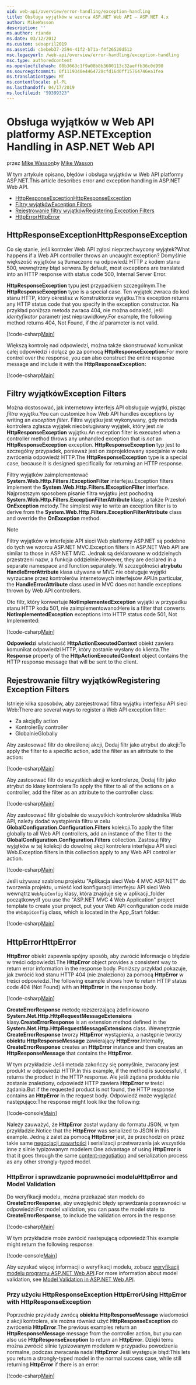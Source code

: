 ```yaml
---
uid: web-api/overview/error-handling/exception-handling
title: Obsługa wyjątków w wzorca ASP.NET Web API — ASP.NET 4.x
author: MikeWasson
description: ''
ms.author: riande
ms.date: 03/12/2012
ms.custom: seoapril2019
ms.assetid: cbebeb37-2594-41f2-b71a-f4f26520d512
msc.legacyurl: /web-api/overview/error-handling/exception-handling
msc.type: authoredcontent
ms.openlocfilehash: 08b3663c1f9a08b8b3600113c32aeffb36c0d990
ms.sourcegitcommit: 0f1119340e4464720cfd16d0ff15764746ea1fea
ms.translationtype: MT
ms.contentlocale: pl-PL
ms.lasthandoff: 04/17/2019
ms.locfileid: "59399323"
---
```

# <a name="exception-handling-in-aspnet-web-api"></a><span data-ttu-id="ddd6e-102">Obsługa wyjątków w Web API platformy ASP.NET</span><span class="sxs-lookup"><span data-stu-id="ddd6e-102">Exception Handling in ASP.NET Web API</span></span>

<span data-ttu-id="ddd6e-103">przez [Mike Wasson](https://github.com/MikeWasson)</span><span class="sxs-lookup"><span data-stu-id="ddd6e-103">by [Mike Wasson](https://github.com/MikeWasson)</span></span>

<span data-ttu-id="ddd6e-104">W tym artykule opisano, błędów i obsługa wyjątków w Web API platformy ASP.NET.</span><span class="sxs-lookup"><span data-stu-id="ddd6e-104">This article describes error and exception handling in ASP.NET Web API.</span></span>

- [<span data-ttu-id="ddd6e-105">HttpResponseException</span><span class="sxs-lookup"><span data-stu-id="ddd6e-105">HttpResponseException</span></span>](#httpresponserexception)
- [<span data-ttu-id="ddd6e-106">Filtry wyjątków</span><span class="sxs-lookup"><span data-stu-id="ddd6e-106">Exception Filters</span></span>](#exception_filters)
- [<span data-ttu-id="ddd6e-107">Rejestrowanie filtry wyjątków</span><span class="sxs-lookup"><span data-stu-id="ddd6e-107">Registering Exception Filters</span></span>](#registering_exception_filters)
- [<span data-ttu-id="ddd6e-108">HttpError</span><span class="sxs-lookup"><span data-stu-id="ddd6e-108">HttpError</span></span>](#httperror)

<a id="httpresponserexception"></a>
## <a name="httpresponseexception"></a><span data-ttu-id="ddd6e-109">HttpResponseException</span><span class="sxs-lookup"><span data-stu-id="ddd6e-109">HttpResponseException</span></span>

<span data-ttu-id="ddd6e-110">Co się stanie, jeśli kontroler Web API zgłosi nieprzechwycony wyjątek?</span><span class="sxs-lookup"><span data-stu-id="ddd6e-110">What happens if a Web API controller throws an uncaught exception?</span></span> <span data-ttu-id="ddd6e-111">Domyślnie większość wyjątków są tłumaczone na odpowiedź HTTP z kodem stanu 500, wewnętrzny błąd serwera.</span><span class="sxs-lookup"><span data-stu-id="ddd6e-111">By default, most exceptions are translated into an HTTP response with status code 500, Internal Server Error.</span></span>

<span data-ttu-id="ddd6e-112">**HttpResponseException** typu jest przypadkiem szczególnym.</span><span class="sxs-lookup"><span data-stu-id="ddd6e-112">The **HttpResponseException** type is a special case.</span></span> <span data-ttu-id="ddd6e-113">Ten wyjątek zwraca do kod stanu HTTP, który określisz w Konstruktorze wyjątku.</span><span class="sxs-lookup"><span data-stu-id="ddd6e-113">This exception returns any HTTP status code that you specify in the exception constructor.</span></span> <span data-ttu-id="ddd6e-114">Na przykład poniższa metoda zwraca 404, nie można odnaleźć, jeśli *identyfikator* parametr jest nieprawidłowy.</span><span class="sxs-lookup"><span data-stu-id="ddd6e-114">For example, the following method returns 404, Not Found, if the *id* parameter is not valid.</span></span>

[!code-csharp[Main](exception-handling/samples/sample1.cs)]

<span data-ttu-id="ddd6e-115">Większą kontrolę nad odpowiedzi, można także skonstruować komunikat całej odpowiedzi i dołącz go za pomocą **HttpResponseException:**</span><span class="sxs-lookup"><span data-stu-id="ddd6e-115">For more control over the response, you can also construct the entire response message and include it with the **HttpResponseException:**</span></span> 

[!code-csharp[Main](exception-handling/samples/sample2.cs)]

<a id="exception_filters"></a>
## <a name="exception-filters"></a><span data-ttu-id="ddd6e-116">Filtry wyjątków</span><span class="sxs-lookup"><span data-stu-id="ddd6e-116">Exception Filters</span></span>

<span data-ttu-id="ddd6e-117">Można dostosować, jak internetowy interfejs API obsługuje wyjątki, pisząc *filtra wyjątku*.</span><span class="sxs-lookup"><span data-stu-id="ddd6e-117">You can customize how Web API handles exceptions by writing an *exception filter*.</span></span> <span data-ttu-id="ddd6e-118">Filtra wyjątku jest wykonywany, gdy metoda kontrolera zgłasza wyjątek nieobsługiwany wyjątek, który jest *nie* **HttpResponseException** wyjątku.</span><span class="sxs-lookup"><span data-stu-id="ddd6e-118">An exception filter is executed when a controller method throws any unhandled exception that is *not* an **HttpResponseException** exception.</span></span> <span data-ttu-id="ddd6e-119">**HttpResponseException** typ jest to szczególny przypadek, ponieważ jest on zaprojektowany specjalnie w celu zwrócenia odpowiedź HTTP.</span><span class="sxs-lookup"><span data-stu-id="ddd6e-119">The **HttpResponseException** type is a special case, because it is designed specifically for returning an HTTP response.</span></span>

<span data-ttu-id="ddd6e-120">Filtry wyjątków zaimplementować **System.Web.Http.Filters.IExceptionFilter** interfejsu.</span><span class="sxs-lookup"><span data-stu-id="ddd6e-120">Exception filters implement the **System.Web.Http.Filters.IExceptionFilter** interface.</span></span> <span data-ttu-id="ddd6e-121">Najprostszym sposobem pisanie filtra wyjątku jest pochodną **System.Web.Http.Filters.ExceptionFilterAttribute** klasy, a także Przesłoń **OnException** metody.</span><span class="sxs-lookup"><span data-stu-id="ddd6e-121">The simplest way to write an exception filter is to derive from the **System.Web.Http.Filters.ExceptionFilterAttribute** class and override the **OnException** method.</span></span>

> [!NOTE]
> <span data-ttu-id="ddd6e-122">Filtry wyjątków w interfejsie API sieci Web platformy ASP.NET są podobne do tych we wzorcu ASP.NET MVC.</span><span class="sxs-lookup"><span data-stu-id="ddd6e-122">Exception filters in ASP.NET Web API are similar to those in ASP.NET MVC.</span></span> <span data-ttu-id="ddd6e-123">Jednak są deklarowane w oddzielnych przestrzeni nazw, a funkcja oddzielnie.</span><span class="sxs-lookup"><span data-stu-id="ddd6e-123">However, they are declared in a separate namespace and function separately.</span></span> <span data-ttu-id="ddd6e-124">W szczególności **atrybutu HandleErrorAttribute** klasa używana w MVC nie obsługuje wyjątki wyrzucane przez kontrolerów internetowych interfejsów API.</span><span class="sxs-lookup"><span data-stu-id="ddd6e-124">In particular, the **HandleErrorAttribute** class used in MVC does not handle exceptions thrown by Web API controllers.</span></span>


<span data-ttu-id="ddd6e-125">Oto filtr, który konwertuje **NotImplementedException** wyjątki w przypadku stanu HTTP kodu 501, nie zaimplementowano:</span><span class="sxs-lookup"><span data-stu-id="ddd6e-125">Here is a filter that converts **NotImplementedException** exceptions into HTTP status code 501, Not Implemented:</span></span>

[!code-csharp[Main](exception-handling/samples/sample3.cs)]

<span data-ttu-id="ddd6e-126">**Odpowiedzi** właściwość **HttpActionExecutedContext** obiekt zawiera komunikat odpowiedzi HTTP, który zostanie wysłany do klienta.</span><span class="sxs-lookup"><span data-stu-id="ddd6e-126">The **Response** property of the **HttpActionExecutedContext** object contains the HTTP response message that will be sent to the client.</span></span>

<a id="registering_exception_filters"></a>
## <a name="registering-exception-filters"></a><span data-ttu-id="ddd6e-127">Rejestrowanie filtry wyjątków</span><span class="sxs-lookup"><span data-stu-id="ddd6e-127">Registering Exception Filters</span></span>

<span data-ttu-id="ddd6e-128">Istnieje kilka sposobów, aby zarejestrować filtra wyjątku interfejsu API sieci Web:</span><span class="sxs-lookup"><span data-stu-id="ddd6e-128">There are several ways to register a Web API exception filter:</span></span>

- <span data-ttu-id="ddd6e-129">Za akcję</span><span class="sxs-lookup"><span data-stu-id="ddd6e-129">By action</span></span>
- <span data-ttu-id="ddd6e-130">Kontroler</span><span class="sxs-lookup"><span data-stu-id="ddd6e-130">By controller</span></span>
- <span data-ttu-id="ddd6e-131">Globalnie</span><span class="sxs-lookup"><span data-stu-id="ddd6e-131">Globally</span></span>

<span data-ttu-id="ddd6e-132">Aby zastosować filtr do określonej akcji, Dodaj filtr jako atrybut do akcji:</span><span class="sxs-lookup"><span data-stu-id="ddd6e-132">To apply the filter to a specific action, add the filter as an attribute to the action:</span></span>

[!code-csharp[Main](exception-handling/samples/sample4.cs)]

<span data-ttu-id="ddd6e-133">Aby zastosować filtr do wszystkich akcji w kontrolerze, Dodaj filtr jako atrybut do klasy kontrolera:</span><span class="sxs-lookup"><span data-stu-id="ddd6e-133">To apply the filter to all of the actions on a controller, add the filter as an attribute to the controller class:</span></span>

[!code-csharp[Main](exception-handling/samples/sample5.cs)]

<span data-ttu-id="ddd6e-134">Aby zastosować filtr globalnie do wszystkich kontrolerów składnika Web API, należy dodać wystąpienia filtru w celu **GlobalConfiguration.Configuration.Filters** kolekcji.</span><span class="sxs-lookup"><span data-stu-id="ddd6e-134">To apply the filter globally to all Web API controllers, add an instance of the filter to the **GlobalConfiguration.Configuration.Filters** collection.</span></span> <span data-ttu-id="ddd6e-135">Zastosuj filtry wyjątków w tej kolekcji do dowolnej akcji kontrolera interfejsu API sieci Web.</span><span class="sxs-lookup"><span data-stu-id="ddd6e-135">Exception filters in this collection apply to any Web API controller action.</span></span>

[!code-csharp[Main](exception-handling/samples/sample6.cs)]

<span data-ttu-id="ddd6e-136">Jeśli używasz szablonu projektu "Aplikacja sieci Web 4 MVC ASP.NET" do tworzenia projektu, umieść kod konfiguracji interfejsu API sieci Web wewnątrz `WebApiConfig` klasy, która znajduje się w aplikacji\_folder początkowy:</span><span class="sxs-lookup"><span data-stu-id="ddd6e-136">If you use the "ASP.NET MVC 4 Web Application" project template to create your project, put your Web API configuration code inside the `WebApiConfig` class, which is located in the App\_Start folder:</span></span>

[!code-csharp[Main](exception-handling/samples/sample7.cs?highlight=5)]

<a id="httperror"></a>
## <a name="httperror"></a><span data-ttu-id="ddd6e-137">HttpError</span><span class="sxs-lookup"><span data-stu-id="ddd6e-137">HttpError</span></span>

<span data-ttu-id="ddd6e-138">**HttpError** obiekt zapewnia spójny sposób, aby zwrócić informacje o błędzie w treści odpowiedzi.</span><span class="sxs-lookup"><span data-stu-id="ddd6e-138">The **HttpError** object provides a consistent way to return error information in the response body.</span></span> <span data-ttu-id="ddd6e-139">Poniższy przykład pokazuje, jak zwrócić kod stanu HTTP 404 (nie znaleziono) za pomocą **HttpError** w treści odpowiedzi.</span><span class="sxs-lookup"><span data-stu-id="ddd6e-139">The following example shows how to return HTTP status code 404 (Not Found) with an **HttpError** in the response body.</span></span>

[!code-csharp[Main](exception-handling/samples/sample8.cs)]

<span data-ttu-id="ddd6e-140">**CreateErrorResponse** metodę rozszerzającą zdefiniowano **System.Net.Http.HttpRequestMessageExtensions** klasy.</span><span class="sxs-lookup"><span data-stu-id="ddd6e-140">**CreateErrorResponse** is an extension method defined in the **System.Net.Http.HttpRequestMessageExtensions** class.</span></span> <span data-ttu-id="ddd6e-141">Wewnętrznie **CreateErrorResponse** tworzy **HttpError** wystąpienia, a następnie tworzy **obiektu HttpResponseMessage** zawierający **HttpError**.</span><span class="sxs-lookup"><span data-stu-id="ddd6e-141">Internally, **CreateErrorResponse** creates an **HttpError** instance and then creates an **HttpResponseMessage** that contains the **HttpError**.</span></span>

<span data-ttu-id="ddd6e-142">W tym przykładzie Jeśli metoda zakończy się pomyślnie, zwracany jest produkt w odpowiedzi HTTP.</span><span class="sxs-lookup"><span data-stu-id="ddd6e-142">In this example, if the method is successful, it returns the product in the HTTP response.</span></span> <span data-ttu-id="ddd6e-143">Ale jeśli żądana produktu nie zostanie znaleziony, odpowiedź HTTP zawiera **HttpError** w treści żądania.</span><span class="sxs-lookup"><span data-stu-id="ddd6e-143">But if the requested product is not found, the HTTP response contains an **HttpError** in the request body.</span></span> <span data-ttu-id="ddd6e-144">Odpowiedź może wyglądać następująco:</span><span class="sxs-lookup"><span data-stu-id="ddd6e-144">The response might look like the following:</span></span>

[!code-console[Main](exception-handling/samples/sample9.cmd)]

<span data-ttu-id="ddd6e-145">Należy zauważyć, że **HttpError** został wydany do formatu JSON, w tym przykładzie.</span><span class="sxs-lookup"><span data-stu-id="ddd6e-145">Notice that the **HttpError** was serialized to JSON in this example.</span></span> <span data-ttu-id="ddd6e-146">Jedną z zalet za pomocą **HttpError** jest, że przechodzi on przez takie same [negocjacji zawartości](../formats-and-model-binding/content-negotiation.md) i serializacji przetwarzania jak wszystkie inne z silnie typizowanym modelem.</span><span class="sxs-lookup"><span data-stu-id="ddd6e-146">One advantage of using **HttpError** is that it goes through the same [content-negotiation](../formats-and-model-binding/content-negotiation.md) and serialization process as any other strongly-typed model.</span></span>

### <a name="httperror-and-model-validation"></a><span data-ttu-id="ddd6e-147">HttpError i sprawdzanie poprawności modelu</span><span class="sxs-lookup"><span data-stu-id="ddd6e-147">HttpError and Model Validation</span></span>

<span data-ttu-id="ddd6e-148">Do weryfikacji modelu, można przekazać stan modelu do **CreateErrorResponse**, aby uwzględnić błędy sprawdzania poprawności w odpowiedzi:</span><span class="sxs-lookup"><span data-stu-id="ddd6e-148">For model validation, you can pass the model state to **CreateErrorResponse**, to include the validation errors in the response:</span></span>

[!code-csharp[Main](exception-handling/samples/sample10.cs)]

<span data-ttu-id="ddd6e-149">W tym przykładzie może zwrócić następującą odpowiedź:</span><span class="sxs-lookup"><span data-stu-id="ddd6e-149">This example might return the following response:</span></span>

[!code-console[Main](exception-handling/samples/sample11.cmd)]

<span data-ttu-id="ddd6e-150">Aby uzyskać więcej informacji o weryfikacji modelu, zobacz [weryfikacji modelu programu ASP.NET Web API](../formats-and-model-binding/model-validation-in-aspnet-web-api.md).</span><span class="sxs-lookup"><span data-stu-id="ddd6e-150">For more information about model validation, see [Model Validation in ASP.NET Web API](../formats-and-model-binding/model-validation-in-aspnet-web-api.md).</span></span>

### <a name="using-httperror-with-httpresponseexception"></a><span data-ttu-id="ddd6e-151">Przy użyciu HttpResponseException HttpError</span><span class="sxs-lookup"><span data-stu-id="ddd6e-151">Using HttpError with HttpResponseException</span></span>

<span data-ttu-id="ddd6e-152">Poprzednie przykłady zwrócą **obiektu HttpResponseMessage** wiadomości z akcji kontrolera, ale można również użyć **HttpResponseException** do zwrócenia **HttpError**.</span><span class="sxs-lookup"><span data-stu-id="ddd6e-152">The previous examples return an **HttpResponseMessage** message from the controller action, but you can also use **HttpResponseException** to return an **HttpError**.</span></span> <span data-ttu-id="ddd6e-153">Dzięki temu można zwrócić silnie typizowanym modelem w przypadku powodzenia normalne, podczas zwracania nadal **HttpError** Jeśli występuje błąd:</span><span class="sxs-lookup"><span data-stu-id="ddd6e-153">This lets you return a strongly-typed model in the normal success case, while still returning **HttpError** if there is an error:</span></span>

[!code-csharp[Main](exception-handling/samples/sample12.cs)]
